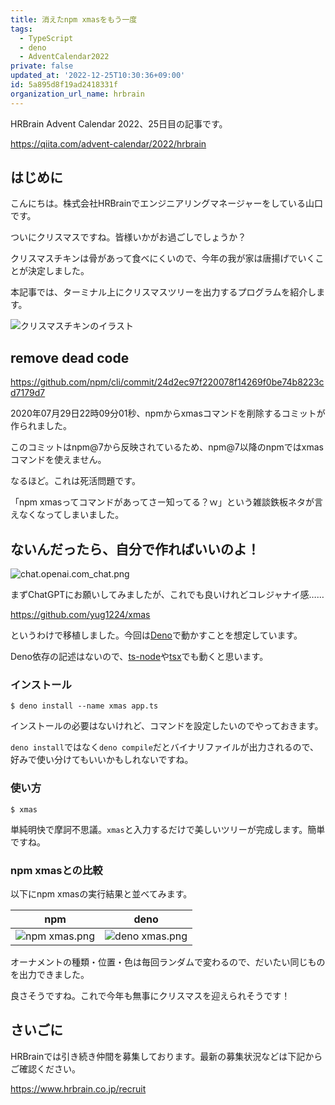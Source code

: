 ```yaml
---
title: 消えたnpm xmasをもう一度
tags:
  - TypeScript
  - deno
  - AdventCalendar2022
private: false
updated_at: '2022-12-25T10:30:36+09:00'
id: 5a895d8f19ad2418331f
organization_url_name: hrbrain
---
```

HRBrain Advent Calendar 2022、25日目の記事です。

https://qiita.com/advent-calendar/2022/hrbrain

## はじめに

こんにちは。株式会社HRBrainでエンジニアリングマネージャーをしている山口です。

ついにクリスマスですね。皆様いかがお過ごしでしょうか？

クリスマスチキンは骨があって食べにくいので、今年の我が家は唐揚げでいくことが決定しました。

本記事では、ターミナル上にクリスマスツリーを出力するプログラムを紹介します。

![クリスマスチキンのイラスト](https://qiita-image-store.s3.ap-northeast-1.amazonaws.com/0/106236/7d781e61-dbce-b940-2886-c5f38527a169.png)

## remove dead code

https://github.com/npm/cli/commit/24d2ec97f220078f14269f0be74b8223cd7179d7

2020年07月29日22時09分01秒、npmからxmasコマンドを削除するコミットが作られました。

このコミットはnpm@7から反映されているため、npm@7以降のnpmではxmasコマンドを使えません。

なるほど。これは死活問題です。

「npm xmasってコマンドがあってさー知ってる？ｗ」という雑談鉄板ネタが言えなくなってしまいました。

## ないんだったら、自分で作ればいいのよ！

![chat.openai.com_chat.png](https://qiita-image-store.s3.ap-northeast-1.amazonaws.com/0/106236/90cbd2c5-ce39-6c67-a11b-9ed840431b42.png)

まずChatGPTにお願いしてみましたが、これでも良いけれどコレジャナイ感……

https://github.com/yug1224/xmas

というわけで移植しました。今回は[Deno](https://deno.land/)で動かすことを想定しています。

Deno依存の記述はないので、[ts-node](https://github.com/TypeStrong/ts-node)や[tsx](https://github.com/esbuild-kit/tsx)でも動くと思います。

### インストール

```console
$ deno install --name xmas app.ts
```

インストールの必要はないけれど、コマンドを設定したいのでやっておきます。

`deno install`ではなく`deno compile`だとバイナリファイルが出力されるので、好みで使い分けてもいいかもしれないですね。

### 使い方

```console
$ xmas
```

単純明快で摩訶不思議。`xmas`と入力するだけで美しいツリーが完成します。簡単ですね。

<!-- 
![terminal.gif](https://qiita-image-store.s3.ap-northeast-1.amazonaws.com/0/106236/8c0344d3-35cb-6af0-7348-ad75ea192c7e.gif) -->


### npm xmasとの比較

以下にnpm xmasの実行結果と並べてみます。

| npm                       | deno                        |
| ------------------------- | --------------------------- |
| ![npm xmas.png][npm xmas] | ![deno xmas.png][deno xmas] |

[npm xmas]: https://qiita-image-store.s3.ap-northeast-1.amazonaws.com/0/106236/b83f0b4f-0424-a9ea-06d7-91fc002f10e8.png
[deno xmas]: https://qiita-image-store.s3.ap-northeast-1.amazonaws.com/0/106236/7d2b8242-315b-8426-744e-46de50fe8707.png

オーナメントの種類・位置・色は毎回ランダムで変わるので、だいたい同じものを出力できました。

良さそうですね。これで今年も無事にクリスマスを迎えられそうです！

## さいごに

HRBrainでは引き続き仲間を募集しております。最新の募集状況などは下記からご確認ください。

https://www.hrbrain.co.jp/recruit
